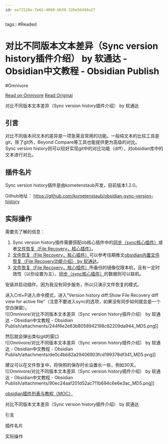 ```yaml
---
id: ea72528e-7e65-4060-bb30-328e56498a27
---
```



tags::  #Readed 

# 对比不同版本文本差异（Sync version history插件介绍） by 软通达 - Obsidian中文教程 - Obsidian Publish
#Omnivore

[Read on Omnivore](https://omnivore.app/me/sync-version-history-by-obsidian-obsidian-publish-191e637b374)
[Read Original](https://publish.obsidian.md/chinesehelp/01+2021%E6%96%B0%E6%95%99%E7%A8%8B/%E5%AF%B9%E6%AF%94%E4%B8%8D%E5%90%8C%E7%89%88%E6%9C%AC%E6%96%87%E6%9C%AC%E5%B7%AE%E5%BC%82%EF%BC%88Sync+version+history%E6%8F%92%E4%BB%B6%E4%BB%8B%E7%BB%8D%EF%BC%89+by+%E8%BD%AF%E9%80%9A%E8%BE%BE)

对比不同版本文本差异（Sync version history插件介绍） by 软通达

## 引言 

对比不同版本间文本的差异是一项急需且常用的功能。一般纯文本的比较工具是git，除了git外，Beyond Compare等工具也能提供更为高级的对比。  
Sync version history则可以较好实现git中的对比功能（diff），对obsidian库中的文本进行对比。

## 插件名片 

Sync version history插件是由kometenstaub开发，目前版本1.2.0。

Github地址： <https://github.com/kometenstaub/obsidian-sync-version-history>

## 实际操作 

需要先了解的信息：

1. Sync version history插件需要搭配ob核心插件中的[同步（sync核心插件）](https://publish.obsidian.md/chinesehelp/01+2021%E6%96%B0%E6%95%99%E7%A8%8B/%E5%90%8C%E6%AD%A5%EF%BC%88sync%E6%A0%B8%E5%BF%83%E6%8F%92%E4%BB%B6%EF%BC%89)或者[文件恢复（File Recovery，核心插件）](https://publish.obsidian.md/chinesehelp/01+2021%E6%96%B0%E6%95%99%E7%A8%8B/%E6%96%87%E4%BB%B6%E6%81%A2%E5%A4%8D%EF%BC%88File+Recovery%EF%BC%8C%E6%A0%B8%E5%BF%83%E6%8F%92%E4%BB%B6%EF%BC%89)。
2. [文件恢复（File Recovery，核心插件）](https://publish.obsidian.md/chinesehelp/01+2021%E6%96%B0%E6%95%99%E7%A8%8B/%E6%96%87%E4%BB%B6%E6%81%A2%E5%A4%8D%EF%BC%88File+Recovery%EF%BC%8C%E6%A0%B8%E5%BF%83%E6%8F%92%E4%BB%B6%EF%BC%89)可以参考往期推文[obsidian内置文件恢复（File Recovery功能介绍） by 软通达](https://publish.obsidian.md/chinesehelp/01+2021%E6%96%B0%E6%95%99%E7%A8%8B/obsidian%E5%86%85%E7%BD%AE%E6%96%87%E4%BB%B6%E6%81%A2%E5%A4%8D%EF%BC%88File+Recovery%E5%8A%9F%E8%83%BD%E4%BB%8B%E7%BB%8D%EF%BC%89+by+%E8%BD%AF%E9%80%9A%E8%BE%BE)。
3. [文件恢复（File Recovery，核心插件）](https://publish.obsidian.md/chinesehelp/01+2021%E6%96%B0%E6%95%99%E7%A8%8B/%E6%96%87%E4%BB%B6%E6%81%A2%E5%A4%8D%EF%BC%88File+Recovery%EF%BC%8C%E6%A0%B8%E5%BF%83%E6%8F%92%E4%BB%B6%EF%BC%89)所备份的镜像仅限本机，且有一定时效性（以你设置为主）。[同步（sync核心插件）](https://publish.obsidian.md/chinesehelp/01+2021%E6%96%B0%E6%95%99%E7%A8%8B/%E5%90%8C%E6%AD%A5%EF%BC%88sync%E6%A0%B8%E5%BF%83%E6%8F%92%E4%BB%B6%EF%BC%89)的数据则可以联机。

安装并启动插件。因为我没有同步服务，所以只演示文件恢复的模式。

进入Crtl+P进入命令模式，进入“Version history diff:Show File Recovery diff view for active file”（注意不要进入sync的选项，如果没有同步如何就会是一个空白弹窗）。  
![[Omnivore/对比不同版本文本差异（Sync version history插件介绍） by 软通达 - Obsidian中文教程 - Obsidian Publish/attachments/244f6e2e63b8058942198c82209da944_MD5.png]]

然后就会弹出类似git的窗口  
![[Omnivore/对比不同版本文本差异（Sync version history插件介绍） by 软通达 - Obsidian中文教程 - Obsidian Publish/attachments/de0c4bb82a29406903fcd199378df341_MD5.png]]

建议可以在文件恢复中，将快照的保存时长设置长一些，例如30天。  
![[Omnivore/对比不同版本文本差异（Sync version history插件介绍） by 软通达 - Obsidian中文教程 - Obsidian Publish/attachments/90ec24aaf201d52ac711b694c6e6e3ac_MD5.png]]

[obsidian插件列表与教程（MOC）](https://publish.obsidian.md/chinesehelp/01+2021%E6%96%B0%E6%95%99%E7%A8%8B/obsidian%E6%8F%92%E4%BB%B6%E5%88%97%E8%A1%A8%E4%B8%8E%E6%95%99%E7%A8%8B%EF%BC%88MOC%EF%BC%89)

对比不同版本文本差异（Sync version history插件介绍） by 软通达

引言

插件名片

实际操作

